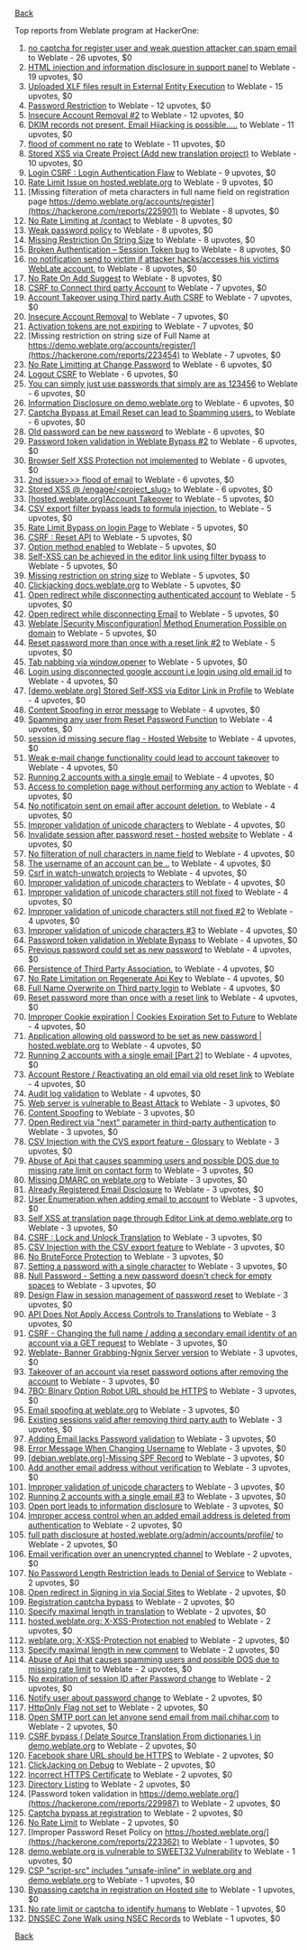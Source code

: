 [Back](../README.md)

Top reports from Weblate program at HackerOne:

1. [no captcha for register user and weak question attacker can spam email](https://hackerone.com/reports/236398) to Weblate - 26 upvotes, $0
2. [HTML injection and information disclosure in support panel](https://hackerone.com/reports/634312) to Weblate - 19 upvotes, $0
3. [Uploaded XLF files result in External Entity Execution](https://hackerone.com/reports/232614) to Weblate - 15 upvotes, $0
4. [Password Restriction](https://hackerone.com/reports/229920) to Weblate - 12 upvotes, $0
5. [Insecure Account Removal #2](https://hackerone.com/reports/229532) to Weblate - 12 upvotes, $0
6. [DKIM records not present, Email Hijacking is possible.....](https://hackerone.com/reports/253926) to Weblate - 11 upvotes, $0
7. [flood of comment no rate](https://hackerone.com/reports/404035) to Weblate - 11 upvotes, $0
8. [Stored XSS via Create Project (Add new translation project)](https://hackerone.com/reports/610219) to Weblate - 10 upvotes, $0
9. [Login CSRF : Login Authentication Flaw](https://hackerone.com/reports/229528) to Weblate - 9 upvotes, $0
10. [Rate Limit Issue on hosted.weblate.org](https://hackerone.com/reports/229825) to Weblate - 9 upvotes, $0
11. [Missing filteration of meta characters in full name field on registration page https://demo.weblate.org/accounts/register](https://hackerone.com/reports/225901) to Weblate - 8 upvotes, $0
12. [No Rate Limiting at /contact](https://hackerone.com/reports/229511) to Weblate - 8 upvotes, $0
13. [Weak password policy](https://hackerone.com/reports/224572) to Weblate - 8 upvotes, $0
14. [Missing Restriction On String Size](https://hackerone.com/reports/257376) to Weblate - 8 upvotes, $0
15. [Broken Authentication – Session Token bug](https://hackerone.com/reports/400826) to Weblate - 8 upvotes, $0
16. [no notification send to victim if attacker hacks/accesses his victims WebLate account.](https://hackerone.com/reports/282772) to Weblate - 8 upvotes, $0
17. [No Rate On Add Suggest](https://hackerone.com/reports/481654) to Weblate - 8 upvotes, $0
18. [CSRF to Connect third party Account](https://hackerone.com/reports/225100) to Weblate - 7 upvotes, $0
19. [Account Takeover using Third party Auth CSRF](https://hackerone.com/reports/225653) to Weblate - 7 upvotes, $0
20. [Insecure Account Removal](https://hackerone.com/reports/223355) to Weblate - 7 upvotes, $0
21. [Activation tokens are not expiring](https://hackerone.com/reports/223339) to Weblate - 7 upvotes, $0
22. [Missing restriction on string size of Full Name at https://demo.weblate.org/accounts/register/](https://hackerone.com/reports/223454) to Weblate - 7 upvotes, $0
23. [No Rate Limitting at Change Password](https://hackerone.com/reports/223694) to Weblate - 6 upvotes, $0
24. [Logout CSRF](https://hackerone.com/reports/223329) to Weblate - 6 upvotes, $0
25. [You can simply just use passwords that simply are as 123456](https://hackerone.com/reports/223374) to Weblate - 6 upvotes, $0
26. [Information Disclosure on demo.weblate.org](https://hackerone.com/reports/229620) to Weblate - 6 upvotes, $0
27. [Captcha Bypass at Email Reset can lead to Spamming users.](https://hackerone.com/reports/229541) to Weblate - 6 upvotes, $0
28. [Old password can be new password](https://hackerone.com/reports/229577) to Weblate - 6 upvotes, $0
29. [Password token validation in Weblate Bypass #2](https://hackerone.com/reports/244287) to Weblate - 6 upvotes, $0
30. [Browser Self XSS Protection not implemented](https://hackerone.com/reports/400781) to Weblate - 6 upvotes, $0
31. [2nd issue&gt;&gt;&gt; flood of email](https://hackerone.com/reports/404713) to Weblate - 6 upvotes, $0
32. [Stored XSS @ /engage/&lt;project_slug&gt;](https://hackerone.com/reports/472391) to Weblate - 6 upvotes, $0
33. [[hosted.weblate.org]Account Takeover](https://hackerone.com/reports/223637) to Weblate - 5 upvotes, $0
34. [CSV export filter bypass leads to formula injection.](https://hackerone.com/reports/223999) to Weblate - 5 upvotes, $0
35. [Rate Limit Bypass on login Page](https://hackerone.com/reports/224460) to Weblate - 5 upvotes, $0
36. [CSRF : Reset API](https://hackerone.com/reports/223333) to Weblate - 5 upvotes, $0
37. [Option method enabled](https://hackerone.com/reports/230194) to Weblate - 5 upvotes, $0
38. [Self-XSS can be achieved in the editor link using filter bypass](https://hackerone.com/reports/229735) to Weblate - 5 upvotes, $0
39. [Missing restriction on string size](https://hackerone.com/reports/229796) to Weblate - 5 upvotes, $0
40. [Clickjacking docs.weblate.org](https://hackerone.com/reports/223391) to Weblate - 5 upvotes, $0
41. [Open redirect while disconnecting authenticated account](https://hackerone.com/reports/224317) to Weblate - 5 upvotes, $0
42. [Open redirect while disconnecting Email](https://hackerone.com/reports/238117) to Weblate - 5 upvotes, $0
43. [Weblate |Security Misconfiguration| Method Enumeration Possible on domain](https://hackerone.com/reports/230648) to Weblate - 5 upvotes, $0
44. [Reset password more than once with a reset link #2](https://hackerone.com/reports/245450) to Weblate - 5 upvotes, $0
45. [Tab nabbing via window.opener](https://hackerone.com/reports/403891) to Weblate - 5 upvotes, $0
46. [Login using disconnected google account i.e login using old email id](https://hackerone.com/reports/223427) to Weblate - 4 upvotes, $0
47. [[demo.weblate.org] Stored Self-XSS via Editor Link in Profile](https://hackerone.com/reports/223331) to Weblate - 4 upvotes, $0
48. [Content Spoofing in error message](https://hackerone.com/reports/223456) to Weblate - 4 upvotes, $0
49. [Spamming any user from Reset Password Function](https://hackerone.com/reports/223525) to Weblate - 4 upvotes, $0
50. [session id missing secure flag - Hosted Website](https://hackerone.com/reports/224379) to Weblate - 4 upvotes, $0
51. [Weak e-mail change functionality could lead to account takeover](https://hackerone.com/reports/223461) to Weblate - 4 upvotes, $0
52. [Running 2 accounts with a single email](https://hackerone.com/reports/224072) to Weblate - 4 upvotes, $0
53. [Access to completion page without performing any action](https://hackerone.com/reports/223846) to Weblate - 4 upvotes, $0
54. [No notificatoin sent on email after account deletion.](https://hackerone.com/reports/229909) to Weblate - 4 upvotes, $0
55. [Improper validation of unicode characters](https://hackerone.com/reports/229483) to Weblate - 4 upvotes, $0
56. [Invalidate session after password reset - hosted website](https://hackerone.com/reports/224362) to Weblate - 4 upvotes, $0
57. [No filteration of null characters in name field](https://hackerone.com/reports/242945) to Weblate - 4 upvotes, $0
58. [The username of an account can be ..](https://hackerone.com/reports/243609) to Weblate - 4 upvotes, $0
59. [Csrf in watch-unwatch projects](https://hackerone.com/reports/229405) to Weblate - 4 upvotes, $0
60. [Improper validation of unicode characters](https://hackerone.com/reports/242171) to Weblate - 4 upvotes, $0
61. [Improper validation of unicode characters still not fixed](https://hackerone.com/reports/241596) to Weblate - 4 upvotes, $0
62. [Improper validation of unicode characters still not fixed #2](https://hackerone.com/reports/243611) to Weblate - 4 upvotes, $0
63. [Improper validation of unicode characters #3](https://hackerone.com/reports/243635) to Weblate - 4 upvotes, $0
64. [Password token validation in Weblate Bypass](https://hackerone.com/reports/243842) to Weblate - 4 upvotes, $0
65. [Previous password could set as new password](https://hackerone.com/reports/243616) to Weblate - 4 upvotes, $0
66. [Persistence of Third Party Association.](https://hackerone.com/reports/241623) to Weblate - 4 upvotes, $0
67. [No Rate Limitation on Regenerate Api Key](https://hackerone.com/reports/243619) to Weblate - 4 upvotes, $0
68. [Full Name Overwrite on Third party login](https://hackerone.com/reports/241598) to Weblate - 4 upvotes, $0
69. [Reset password more than once with a reset link](https://hackerone.com/reports/243594) to Weblate - 4 upvotes, $0
70. [Improper Cookie expiration | Cookies Expiration Set to Future](https://hackerone.com/reports/232306) to Weblate - 4 upvotes, $0
71. [Application allowing old password to be set as new password | hosted.weblate.org](https://hackerone.com/reports/264934) to Weblate - 4 upvotes, $0
72. [Running 2 accounts with a single email [Part 2]](https://hackerone.com/reports/241608) to Weblate - 4 upvotes, $0
73. [Account Restore / Reactivating an old email via old reset link](https://hackerone.com/reports/275303) to Weblate - 4 upvotes, $0
74. [Audit log validation](https://hackerone.com/reports/296632) to Weblate - 4 upvotes, $0
75. [Web server is vulnerable to Beast Attack](https://hackerone.com/reports/223350) to Weblate - 3 upvotes, $0
76. [Content Spoofing](https://hackerone.com/reports/223630) to Weblate - 3 upvotes, $0
77. [Open Redirect via "next" parameter in third-party authentication](https://hackerone.com/reports/223326) to Weblate - 3 upvotes, $0
78. [CSV Injection with the CVS export feature - Glossary](https://hackerone.com/reports/224291) to Weblate - 3 upvotes, $0
79. [Abuse of Api that causes spamming users and possible DOS due to missing rate limit on contact form](https://hackerone.com/reports/223542) to Weblate - 3 upvotes, $0
80. [Missing DMARC on weblate.org](https://hackerone.com/reports/223545) to Weblate - 3 upvotes, $0
81. [Already Registered Email Disclosure](https://hackerone.com/reports/223343) to Weblate - 3 upvotes, $0
82. [User Enumeration when adding email to account](https://hackerone.com/reports/223531) to Weblate - 3 upvotes, $0
83. [Self XSS at translation page through Editor Link at demo.weblate.org](https://hackerone.com/reports/223692) to Weblate - 3 upvotes, $0
84. [CSRF : Lock and Unlock Translation](https://hackerone.com/reports/223345) to Weblate - 3 upvotes, $0
85. [CSV Injection with the CSV export feature](https://hackerone.com/reports/223344) to Weblate - 3 upvotes, $0
86. [No BruteForce Protection](https://hackerone.com/reports/223337) to Weblate - 3 upvotes, $0
87. [Setting a password with a single character](https://hackerone.com/reports/223851) to Weblate - 3 upvotes, $0
88. [Null Password - Setting a new password doesn't check for empty spaces](https://hackerone.com/reports/223618) to Weblate - 3 upvotes, $0
89. [Design Flaw in session management of password reset](https://hackerone.com/reports/229417) to Weblate - 3 upvotes, $0
90. [API Does Not Apply Access Controls to Translations](https://hackerone.com/reports/232994) to Weblate - 3 upvotes, $0
91. [CSRF - Changing the full name / adding a secondary email identity of an account via a GET request](https://hackerone.com/reports/223367) to Weblate - 3 upvotes, $0
92. [Weblate- Banner Grabbing-Ngnix Server version](https://hackerone.com/reports/230633) to Weblate - 3 upvotes, $0
93. [Takeover of an account via reset password options after removing the account](https://hackerone.com/reports/230076) to Weblate - 3 upvotes, $0
94. [7BO: Binary Option Robot URL should be HTTPS](https://hackerone.com/reports/225722) to Weblate - 3 upvotes, $0
95. [Email spoofing at weblate.org](https://hackerone.com/reports/224186) to Weblate - 3 upvotes, $0
96. [Existing sessions valid after removing third party auth](https://hackerone.com/reports/223475) to Weblate - 3 upvotes, $0
97. [Adding Email lacks Password validation](https://hackerone.com/reports/229869) to Weblate - 3 upvotes, $0
98. [Error Message When Changing Username](https://hackerone.com/reports/243664) to Weblate - 3 upvotes, $0
99. [[debian.weblate.org]-Missing SPF Record](https://hackerone.com/reports/245518) to Weblate - 3 upvotes, $0
100. [Add another email address without verification](https://hackerone.com/reports/265987) to Weblate - 3 upvotes, $0
101. [Improper validation of unicode characters](https://hackerone.com/reports/278718) to Weblate - 3 upvotes, $0
102. [Running 2 accounts with a single email #3](https://hackerone.com/reports/245304) to Weblate - 3 upvotes, $0
103. [Open port leads to information disclosure](https://hackerone.com/reports/223421) to Weblate - 3 upvotes, $0
104. [Improper access control when an added email address is deleted from authentication](https://hackerone.com/reports/223434) to Weblate - 2 upvotes, $0
105. [full path disclosure at hosted.weblate.org/admin/accounts/profile/](https://hackerone.com/reports/225495) to Weblate - 2 upvotes, $0
106. [Email verification over an unencrypted channel](https://hackerone.com/reports/224287) to Weblate - 2 upvotes, $0
107. [No Password Length Restriction leads to Denial of Service](https://hackerone.com/reports/223854) to Weblate - 2 upvotes, $0
108. [Open redirect in Signing in via Social Sites](https://hackerone.com/reports/223718) to Weblate - 2 upvotes, $0
109. [Registration captcha bypass](https://hackerone.com/reports/223324) to Weblate - 2 upvotes, $0
110. [Specify maximal length in translation](https://hackerone.com/reports/224015) to Weblate - 2 upvotes, $0
111. [hosted.weblate.org: X-XSS-Protection not enabled](https://hackerone.com/reports/223396) to Weblate - 2 upvotes, $0
112. [weblate.org: X-XSS-Protection not enabled](https://hackerone.com/reports/223723) to Weblate - 2 upvotes, $0
113. [Specify maximal length in new comment](https://hackerone.com/reports/223931) to Weblate - 2 upvotes, $0
114. [Abuse of Api that causes spamming users and possible DOS due to missing rate limit](https://hackerone.com/reports/223557) to Weblate - 2 upvotes, $0
115. [No expiration of session ID after Password change](https://hackerone.com/reports/223327) to Weblate - 2 upvotes, $0
116. [Notify user about password change](https://hackerone.com/reports/223609) to Weblate - 2 upvotes, $0
117. [HttpOnly Flag not set](https://hackerone.com/reports/224006) to Weblate - 2 upvotes, $0
118. [Open SMTP port can let anyone send email from mail.chihar.com](https://hackerone.com/reports/223435) to Weblate - 2 upvotes, $0
119. [CSRF bypass ( Delate Source Translation From dictionaries ) in demo.weblate.org](https://hackerone.com/reports/230863) to Weblate - 2 upvotes, $0
120. [Facebook share URL should be HTTPS](https://hackerone.com/reports/225769) to Weblate - 2 upvotes, $0
121. [ClickJacking on Debug](https://hackerone.com/reports/225555) to Weblate - 2 upvotes, $0
122. [Incorrect HTTPS Certificate](https://hackerone.com/reports/225540) to Weblate - 2 upvotes, $0
123. [Directory Listing](https://hackerone.com/reports/223384) to Weblate - 2 upvotes, $0
124. [Password token validation in https://demo.weblate.org/](https://hackerone.com/reports/229987) to Weblate - 2 upvotes, $0
125. [Captcha bypass at registration](https://hackerone.com/reports/229584) to Weblate - 2 upvotes, $0
126. [No Rate Limit](https://hackerone.com/reports/479021) to Weblate - 2 upvotes, $0
127. [Improper Password Reset Policy on https://hosted.weblate.org/](https://hackerone.com/reports/223362) to Weblate - 1 upvotes, $0
128. [demo.weblate.org is vulnerable to SWEET32 Vulnerability](https://hackerone.com/reports/223653) to Weblate - 1 upvotes, $0
129. [CSP "script-src" includes "unsafe-inline" in weblate.org and demo.weblate.org](https://hackerone.com/reports/231062) to Weblate - 1 upvotes, $0
130. [Bypassing captcha in registration on Hosted site](https://hackerone.com/reports/224342) to Weblate - 1 upvotes, $0
131. [No rate limit or captcha to identify humans](https://hackerone.com/reports/257384) to Weblate - 1 upvotes, $0
132. [DNSSEC Zone Walk using NSEC Records](https://hackerone.com/reports/228471) to Weblate - 1 upvotes, $0


[Back](../README.md)